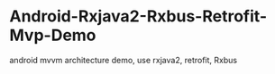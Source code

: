 # Android-Rxjava2-Rxbus-Retrofit-Mvp-Demo
android mvvm architecture demo, use rxjava2, retrofit, Rxbus
